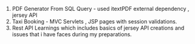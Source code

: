 1. PDF Generator From SQL Query - used itextPDF external dependency , jersey API
2. Taxi Booking - MVC Servlets , JSP pages with session validations.
3. Rest API Learnings which includes basics of jersey API creations and issues that i have faces during my preparations.
